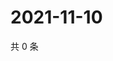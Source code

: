# 2021-11-10

共 0 条

<!-- BEGIN WEIBO -->
<!-- 最后更新时间 Wed Nov 10 2021 07:14:16 GMT+0800 (China Standard Time) -->

<!-- END WEIBO -->
